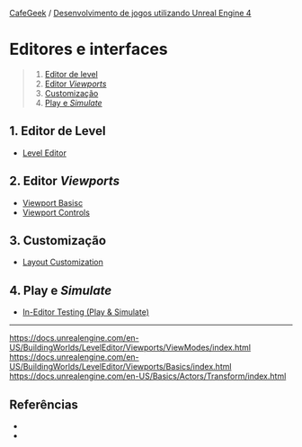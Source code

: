 [CafeGeek](http://CafeGeek.eti.br)  / [Desenvolvimento de jogos utilizando Unreal Engine 4](http://cafeGeek.eti.br/ue4_blueprint/index.html)

# Editores e interfaces
> 1. [Editor de level](#1)  
> 1. [Editor *Viewports*](#2)  
> 1. [Customização](#2)  
> 1. [Play e *Simulate*](#2)  

<a name="1"></a>
## 1. Editor de Level
- [Level Editor](https://docs.unrealengine.com/en-US/Engine/UI/LevelEditor/index.html)

<a name="2"></a>
## 2. Editor *Viewports*
- [Viewport Basisc](https://docs.unrealengine.com/en-US/Engine/UI/LevelEditor/Viewports/Basics/index.html)
- [Viewport Controls](https://docs.unrealengine.com/en-US/Engine/UI/LevelEditor/Viewports/ViewportControls/index.html)

<a name="3"></a>
## 3. Customização
- [Layout Customization](https://docs.unrealengine.com/en-US/Engine/UI/InterfaceOverview/index.html)

<a name="4"></a>
## 4. Play e *Simulate*
- [In-Editor Testing (Play & Simulate)](https://docs.unrealengine.com/en-US/Engine/UI/LevelEditor/InEditorTesting/index.html)

***
https://docs.unrealengine.com/en-US/BuildingWorlds/LevelEditor/Viewports/ViewModes/index.html
https://docs.unrealengine.com/en-US/BuildingWorlds/LevelEditor/Viewports/Basics/index.html
https://docs.unrealengine.com/en-US/Basics/Actors/Transform/index.html

## Referências
- []()
- []()
